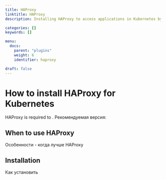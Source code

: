 ```yaml
---
title: HAProxy
linktitle: HAProxy
description: Installing HAProxy to access applications in Kubernetes by an External IP.

categories: []
keywords: []

menu:
  docs:
    parent: "plugins"
    weight: 6
    identifier: haproxy

draft: false
---
```


# How to install HAProxy for Kubernetes

HAProxy is required to . Рекомендуемая версия:

## When to use HAProxy
Особенности - когда лучше HAProxy

## Installation
Как установить
